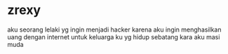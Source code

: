 # zrexy
aku seorang lelaki yg ingin menjadi hacker karena aku ingin menghasilkan uang dengan internet untuk keluarga ku yg hidup sebatang kara aku masi muda
